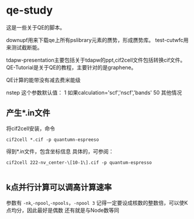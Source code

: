 # qe-study
这是一些关于QE的脚本。

downupf用来下载qe上所有pslibrary元素的赝势，形成赝势库。
test-cutwfc用来测试截断能。

tdapw-presentation主要包括关于tdapw的ppt,cif2cell文件包括转换cif文件。
QE-Tutorial是关于QE的教程，主要针对的是graphene。

QE计算的能带没有减去费米能级

nstep 这个参数默认值：
    1   如果calculation='scf','nscf','bands'
    50  其他情况
## 产生*.in文件
将cif2cell安装，命令
```
cif2cell *.cif -p quantumn-espreeso
```
得到*.in文件，包含坐标信息
具体的，可参阅：
```
cif2cell 222-nv_center-\[10-1\].cif -p quantum-espresso


```
## k点并行计算可以调高计算速率
参数有
`-nk`,`-npool`,`-npools`，`-npool 3`
记得一定要设成核数的整数倍，可以使K点均分，因此最好是偶数
还有就是与Node数等同
